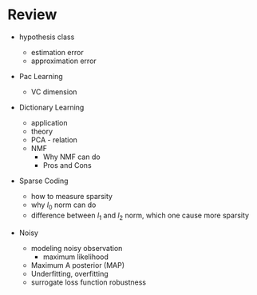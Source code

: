# Review

- hypothesis class
  - estimation error 
  - approximation error

- Pac Learning
  - VC dimension

- Dictionary Learning
  - application
  - theory
  - PCA - relation
  - NMF
    - Why NMF can do
    - Pros and Cons
- Sparse Coding
  - how to measure sparsity
  - why $l_0$ norm can do
  - difference between $l_1$ and $l_2$ norm, which one cause more sparsity
- Noisy
  - modeling noisy observation
    - maximum likelihood
  - Maximum A posterior (MAP)
  - Underfitting, overfitting
  - surrogate loss function robustness